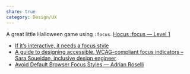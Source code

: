```yaml
---
share: true
category: Design/UX
---
```


A great little Halloween game using `:focus`.
[Hocus :focus — Level 1](https://focus.hteumeuleu.com/)

- [If it’s interactive, it needs a focus style](https://noti.st/ericwbailey/TcMJFP/if-it-s-interactive-it-needs-a-focus-style#spQlg5h)
- [A guide to designing accessible, WCAG-compliant focus indicators – Sara Soueidan, inclusive design engineer](https://www.sarasoueidan.com/blog/focus-indicators/)
- [Avoid Default Browser Focus Styles — Adrian Roselli](https://adrianroselli.com/2017/02/avoid-default-browser-focus-styles.html)